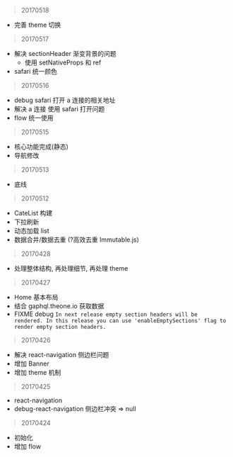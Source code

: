 > 20170518

* 完善 theme 切换

> 20170517

* 解决 sectionHeader 渐变背景的问题
  * 使用 setNativeProps 和 ref
* safari 统一颜色

> 20170516

* debug safari 打开 a 连接的相关地址
* 解决 a 连接 使用 safari 打开问题
* flow 统一使用

> 20170515

* 核心功能完成(静态)
* 导航修改

> 20170513

* 底线

> 20170512

* CateList 构建
* 下拉刷新
* 动态加载 list
* 数据合并/数据去重 (?高效去重 Immutable.js)


> 20170428

* 处理整体结构, 再处理细节, 再处理 theme

> 20170427

* Home 基本布局
* 结合 gaphql.theone.io 获取数据
* FIXME debug `In next release empty section headers will be rendered. In this release you can use 'enableEmptySections' flag to render empty section headers.`

> 20170426

* 解决 react-navigation 侧边栏问题
* 增加 Banner
* 增加 theme 机制

> 20170425

* react-navigation
* debug-react-navigation 侧边栏冲突 => null

> 20170424

* 初始化
* 增加 flow
